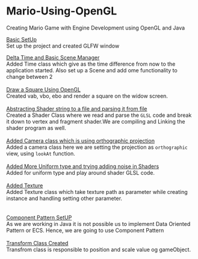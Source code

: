 # Mario-Using-OpenGL
Creating Mario Game with Engine Development using OpenGL and Java 



[Basic SetUp](../../tree/3dd31208d9d236acccda3a86137a5a0f61f3eeec)</br>
Set up the project and created GLFW window


[Delta Time and Basic Scene Manager](../../tree/2af5f87b011119a967edb8dc54ce9008630ae12f)</br>
Added Time class which give as the time difference from now to the application started. Also set up a Scene and add ome functionality to change between 2
</br>
</br>
[ Draw a Square Using OpenGL](../../tree/234ac52019dc52a873c14358eae880d64cfa698a)</br>
Created vab, vbo, ebo and render a square on the widow screen.
</br>
</br>
[Abstracting Shader string to a file and parsing it from file](../../tree/d7d3181fc345353d3c61cc54ff06bc2c5d33ff83)</br>
Created a Shader Class where we read and parse the `GLSL` code and break it down to vertex and fragment shader.We are compiling and Linking the shader program as well.
</br>
</br>
[Added Camera class which is using orthographic projection](../../tree/7a10a4e85091da762c11ed497632337b5f618c2c)</br>
Added a camera class here we are setting the projection as `orthographic` view, using `lookAt` function.
</br>
</br>
[Added More Uniform type and trying adding noise in Shaders](../../tree/3ebe7956d3f16905a3efdfa38b58fdf5cffde746)</br>
Added for uniform type and play around shader GLSL code.
</br>
</br>
[Added Texture](../../tree/c5d19750e18ca96f91291deabb0d6770e325b954)</br>
Added Texture class which take texture path as parameter while creating instance and handling setting other parameter.</br>
</br></br>
[Component Pattern SetUP](../../tree/b2de7ecf1e28adf0fceab1c6c174bd90e67a54e4)</br>
As we are working in Java it is not possible us to implement Data Oriented Pattern or ECS. Hence, we are going to use Component Pattern</br></br>
[Transform Class Created](../../tree/b9542586ced40cb219a4c1c2b8d6710e51dd2d51)</br>
Transfrom class is responsible to position and scale value og gameObject.
